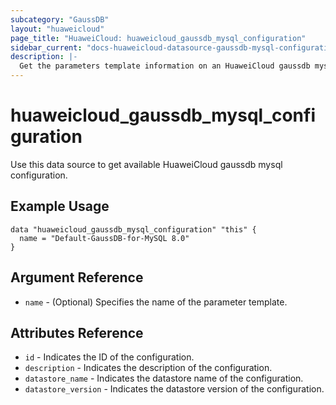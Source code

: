 ```yaml
---
subcategory: "GaussDB"
layout: "huaweicloud"
page_title: "HuaweiCloud: huaweicloud_gaussdb_mysql_configuration"
sidebar_current: "docs-huaweicloud-datasource-gaussdb-mysql-configuration"
description: |-
  Get the parameters template information on an HuaweiCloud gaussdb mysql.
---
```


# huaweicloud\_gaussdb\_mysql\_configuration

Use this data source to get available HuaweiCloud gaussdb mysql configuration.

## Example Usage

```hcl
data "huaweicloud_gaussdb_mysql_configuration" "this" {
  name = "Default-GaussDB-for-MySQL 8.0"
}
```

## Argument Reference

* `name` - (Optional) Specifies the name of the parameter template.

## Attributes Reference


* `id` - Indicates the ID of the configuration.
* `description` - Indicates the description of the configuration.
* `datastore_name` - Indicates the datastore name of the configuration.
* `datastore_version` - Indicates the datastore version of the configuration.
